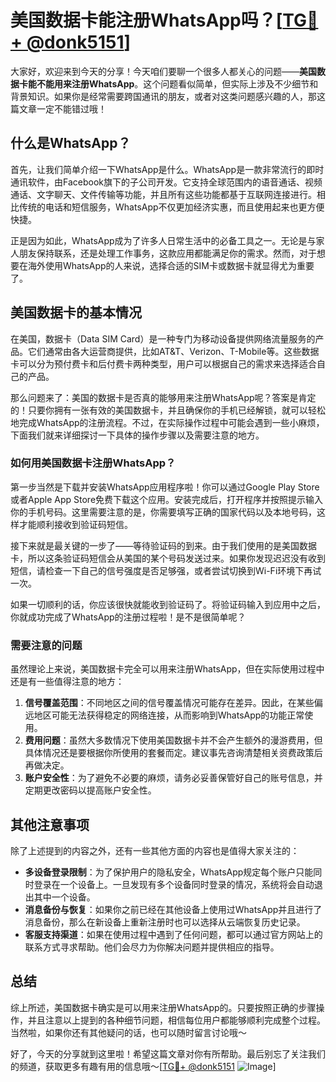 # 美国数据卡能注册WhatsApp吗？[[TG💪+ @donk5151](https://t.me/s/donk5151)]

大家好，欢迎来到今天的分享！今天咱们要聊一个很多人都关心的问题——**美国数据卡能不能用来注册WhatsApp**。这个问题看似简单，但实际上涉及不少细节和背景知识。如果你是经常需要跨国通讯的朋友，或者对这类问题感兴趣的人，那这篇文章一定不能错过哦！

## 什么是WhatsApp？

首先，让我们简单介绍一下WhatsApp是什么。WhatsApp是一款非常流行的即时通讯软件，由Facebook旗下的子公司开发。它支持全球范围内的语音通话、视频通话、文字聊天、文件传输等功能，并且所有这些功能都基于互联网连接进行。相比传统的电话和短信服务，WhatsApp不仅更加经济实惠，而且使用起来也更方便快捷。

正是因为如此，WhatsApp成为了许多人日常生活中的必备工具之一。无论是与家人朋友保持联系，还是处理工作事务，这款应用都能满足你的需求。然而，对于想要在海外使用WhatsApp的人来说，选择合适的SIM卡或数据卡就显得尤为重要了。

## 美国数据卡的基本情况

在美国，数据卡（Data SIM Card）是一种专门为移动设备提供网络流量服务的产品。它们通常由各大运营商提供，比如AT&T、Verizon、T-Mobile等。这些数据卡可以分为预付费卡和后付费卡两种类型，用户可以根据自己的需求来选择适合自己的产品。

那么问题来了：美国的数据卡是否真的能够用来注册WhatsApp呢？答案是肯定的！只要你拥有一张有效的美国数据卡，并且确保你的手机已经解锁，就可以轻松地完成WhatsApp的注册流程。不过，在实际操作过程中可能会遇到一些小麻烦，下面我们就来详细探讨一下具体的操作步骤以及需要注意的地方。

### 如何用美国数据卡注册WhatsApp？

第一步当然是下载并安装WhatsApp应用程序啦！你可以通过Google Play Store或者Apple App Store免费下载这个应用。安装完成后，打开程序并按照提示输入你的手机号码。这里需要注意的是，你需要填写正确的国家代码以及本地号码，这样才能顺利接收到验证码短信。

接下来就是最关键的一步了——等待验证码的到来。由于我们使用的是美国数据卡，所以这条验证码短信会从美国的某个号码发送过来。如果你发现迟迟没有收到短信，请检查一下自己的信号强度是否足够强，或者尝试切换到Wi-Fi环境下再试一次。

如果一切顺利的话，你应该很快就能收到验证码了。将验证码输入到应用中之后，你就成功完成了WhatsApp的注册过程啦！是不是很简单呢？

### 需要注意的问题

虽然理论上来说，美国数据卡完全可以用来注册WhatsApp，但在实际使用过程中还是有一些值得注意的地方：

1. **信号覆盖范围**：不同地区之间的信号覆盖情况可能存在差异。因此，在某些偏远地区可能无法获得稳定的网络连接，从而影响到WhatsApp的功能正常使用。
2. **费用问题**：虽然大多数情况下使用美国数据卡并不会产生额外的漫游费用，但具体情况还是要根据你所使用的套餐而定。建议事先咨询清楚相关资费政策后再做决定。
3. **账户安全性**：为了避免不必要的麻烦，请务必妥善保管好自己的账号信息，并定期更改密码以提高账户安全性。

## 其他注意事项

除了上述提到的内容之外，还有一些其他方面的内容也是值得大家关注的：

- **多设备登录限制**：为了保护用户的隐私安全，WhatsApp规定每个账户只能同时登录在一个设备上。一旦发现有多个设备同时登录的情况，系统将会自动退出其中一个设备。
- **消息备份与恢复**：如果你之前已经在其他设备上使用过WhatsApp并且进行了消息备份，那么在新设备上重新注册时也可以选择从云端恢复历史记录。
- **客服支持渠道**：如果在使用过程中遇到了任何问题，都可以通过官方网站上的联系方式寻求帮助。他们会尽力为你解决问题并提供相应的指导。

## 总结

综上所述，美国数据卡确实是可以用来注册WhatsApp的。只要按照正确的步骤操作，并且注意以上提到的各种细节问题，相信每位用户都能够顺利完成整个过程。当然啦，如果你还有其他疑问的话，也可以随时留言讨论哦～

好了，今天的分享就到这里啦！希望这篇文章对你有所帮助。最后别忘了关注我们的频道，获取更多有趣有用的信息哦～[[TG💪+ @donk5151](https://t.me/s/donk5151) ![Image](https://i.postimg.cc/rwNCRYN7/Snipaste-2025-04-30-17-27-05.png)]